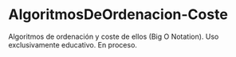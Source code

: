 # AlgoritmosDeOrdenacion-Coste
Algoritmos de ordenación y coste de ellos (Big O Notation). Uso exclusivamente educativo. En proceso.
